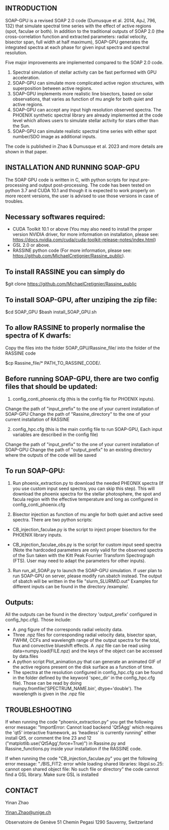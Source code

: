 INTRODUCTION
-----------------------------

SOAP-GPU is a revised SOAP 2.0 code (Dumusque et al. 2014, ApJ, 796, 132) that simulate spectral time series with the effect of active regions (spot, faculae or both).
In addition to the traditional outputs of SOAP 2.0 (the cross-correlation function and extracted parameters: radial velocity, bisector span, full width at half maximum),
SOAP-GPU generates the integrated spectra at each phase for given input spectra and spectral resolution.

Five major improvements are implemented compared to the SOAP 2.0 code.
1) Spectral simulation of stellar activity can be fast performed with GPU acceleration.
2) SOAP-GPU can simulate more complicated active region structures, with superposition between active regions.
3) SOAP-GPU implements more realistic line bisectors, based on solar observations, that varies as function of mu angle for both quiet and active regions.
4) SOAP-GPU can accept any input high resolution observed spectra. The PHOENIX synthetic spectral library are already implemented at the code level which
allows users to simulate stellar activity for stars other than the Sun.
5) SOAP-GPU can simulate realistic spectral time series with either spot number/SDO image as additional inputs.

The code is published in Zhao & Dumusque et al. 2023 and more details are shown in that paper.


INSTALLATION AND RUNNING SOAP-GPU
-----------------------------

The SOAP GPU code is written in C, with python scripts for input pre-processing and output post-processing.
The code has been tested on python 3.7 and CUDA 10.1 and though it is expected to work properly on more recent versions, the user is advised to use those versions in case of troubles.

Necessary softwares required:
-----------------------------

- CUDA Toolkit 10.1 or above (You may also need to install the proper version NVIDIA driver, for more information on installation, please see: https://docs.nvidia.com/cuda/cuda-toolkit-release-notes/index.html)
- GSL 2.0 or above.
- RASSINE python code (For more information, please see: https://github.com/MichaelCretignier/Rassine_public).


To install RASSINE you can simply do
------------------------------------

$git clone https://github.com/MichaelCretignier/Rassine_public


To install SOAP-GPU, after unziping the zip file:
-------------------------------------------------

$cd SOAP_GPU
$bash install_SOAP_GPU.sh


To allow RASSINE to properly normalise the spectra of K dwarfs:
------------------------------------------------------------------

Copy the files into the folder SOAP_GPU/Rassine_file/ into the folder of the RASSINE code

$cp Rassine_file/* PATH_TO_RASSINE_CODE/.



Before running SOAP-GPU, there are two config files that should be updated:
---------------------------------------------------------------------------

1) config_conti_phoenix.cfg (this is the config file for PHOENIX inputs).

Change the path of "input_prefix" to the one of your current installation of SOAP-GPU
Change the path of "Rassine_directory" to the one of your current installation of RASSINE

2) config_hpc.cfg (this is the main config file to run SOAP-GPU, Each input variables are described in the config file)

Change the path of "input_prefix" to the one of your current installation of SOAP-GPU
Change the path of "output_prefix" to an existing directory where the outputs of the code will be saved


To run SOAP-GPU:
----------------

1) Run phoenix_extraction.py to download the needed PHEONIX spectra (If you use custom input seed spectra, you can skip this step).
This will download the phoenix spectra for the stellar photosphere, the spot and facula region
with the effective temperature and long as configured in config_conti_phoenix.cfg

2) Bisector injection as function of mu angle for both quiet and active seed spectra.
There are two python scripts:
- CB_injection_faculae.py is the script to inject proper bisectors for the PHOENIX library inputs.

- CB_injection_faculae_obs.py is the script for custom input seed spectra (Note the hardcoded parameters are only valid for the
observed spectra of the Sun taken with the Kitt Peak Fourrier Transform Spectrograph (FTS). User may need to adapt the parameters for other inputs).

3) Run run_all_SOAP.py to launch the SOAP-GPU simulation.
If user plan to run SOAP-GPU on server, please modify run.sbatch instead. The output of sbatch will be written in the file "slurm_SLURMID.out"
Examples for different inputs can be found in the directory /example/.


Outputs:
----------------

All the outputs can be found in the directory 'output_prefix' configured in config_hpc.cfg). Those include:
- A .png figure of the corresponds radial velocity data.
- Three .npz files for corresponding radial velocity data, bisector span, FWHM, CCFs and wavelength range of
the output spectra for the total, flux and convective blueshift effects.
A .npz file can be read using data=numpy.load(FILE.npz) and the keys of the object can be accessed by data.files
- A python script Plot_animation.py that can generate an animated GIF of the active regions present on the disk surface as a function of time.
- The spectra at the resolution configured in config_hpc.cfg can be found in the folder defined by the keyword 'spec_dir' in the config_hpc.cfg file).
Those can be read by doing numpy.fromfile('SPECTRUM_NAME.bin', dtype='double'). The wavelength is given in the .npz file



TROUBLESHOOTING
-----------------------------

If when running the code "phoenix_extraction.py" you get the following error message:
"ImportError: Cannot load backend 'Qt5Agg' which requires the 'qt5' interactive framework, as 'headless' is currently running"
either install Qt5, or comment the line 23 and 12 ("matplotlib.use('Qt5Agg',force=True)") in Rassine.py and Rassine_functions.py
inside your installation if the RASSINE code.


If when running the code "CB_injection_faculae.py" you get the following error message:
"./BIS_FIT2: error while loading shared libraries: libgsl.so.25: cannot open shared object file: No such file or directory"
the code cannot find a GSL library. Make sure GSL is installed


CONTACT
-----------------------------
Yinan Zhao

Yinan.Zhao@unige.ch

Observatoire de Genève
51 Chemin Pegasi
1290 Sauverny, Switzerland
